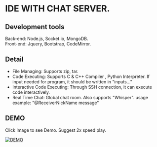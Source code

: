 # IDE WITH CHAT SERVER. 

## Development tools
Back-end: Node.js, Socket.io, MongoDB. <br>
Front-end: Jquery, Bootstrap, CodeMirror.

## Detail
* File Managing: Supports zip, tar.
* Code Executing: Supports C & C++ Compiler , Python Interpreter. If input needed for program, it should be written in "inputs..."
* Interactive Code Executing: Through SSH connection, it can execute code interactively.
* Real Time Chat: Global chat room. Also supports "Whisper". usage example: "@ReceiverNickName message"

## DEMO
Click Image to see Demo. Suggest 2x speed play. <br>

[![DEMO](https://img.youtube.com/vi/HPWznop03dg/0.jpg)](https://www.youtube.com/watch?v=HPWznop03dg)


